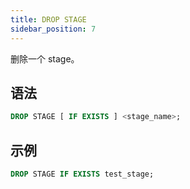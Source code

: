 ```yaml
---
title: DROP STAGE
sidebar_position: 7
---
```


删除一个 stage。

## 语法

```sql
DROP STAGE [ IF EXISTS ] <stage_name>;
```

## 示例

```sql
DROP STAGE IF EXISTS test_stage;
```